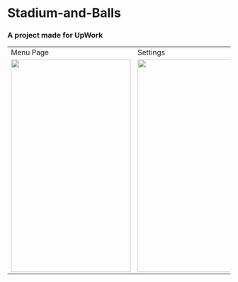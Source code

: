 # Stadium-and-Balls
### A project made for UpWork


<table>
  <tr>
    <td>Menu Page</td>
     <td>Settings</td>
     <td>Collections</td>
      <td>Game</td>
  </tr>
  <tr>
    <td><img src="https://user-images.githubusercontent.com/90668354/218542079-85bc3898-67c7-40a0-af5f-f6d0f4009afe.png" width=270 height=480></td>
    <td><img src="https://user-images.githubusercontent.com/90668354/218541951-40b5541a-ccc8-4e08-9c41-166f0917d85a.png" width=270 height=480></td>
    <td><img src="https://user-images.githubusercontent.com/90668354/218541724-a47f568a-ebc5-4759-a67c-d2db20e42b67.png" width=270 height=480></td>
    <td><img src="https://user-images.githubusercontent.com/90668354/218542502-02d9f9ef-26c8-43b7-99af-6c88e7383e1d.png" width=270 height=480></td>
  </tr>
 </table>


